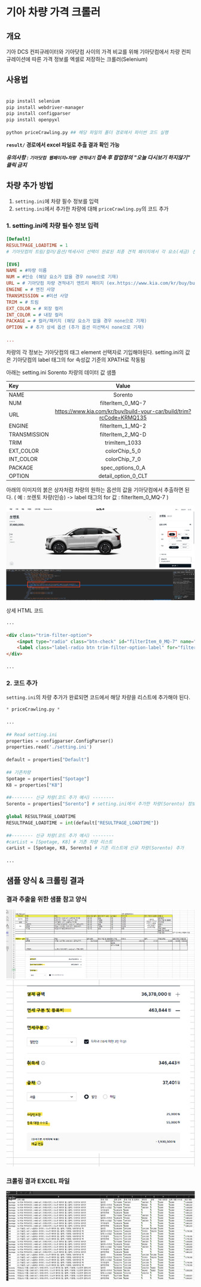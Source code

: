 # 기아 차량 가격 크롤러

## 개요
기아 DCS 컨피규레이터와 기아닷컴 사이의 가격 비교를 위해 기아닷컴에서 차량 컨피규레이션에 따른 가격 정보를 엑셀로 저장하는 크롤러(Selenium)

## 사용법
```bash

pip install selenium
pip install webdriver-manager
pip install configparser
pip install openpyxl

python priceCrawling.py ## 해당 파일의 폴더 경로에서 파이썬 코드 실행
```

__`result/` 경로에서 excel 파일로 추출 결과 확인 가능__

___유의사항 : `기아닷컴 웹페이지>차량 견적내기` 접속 후 팝업창의 "오늘 다시보기 하지않기" 클릭 금지___

## 차량 추가 방법

1. `setting.ini`에 차량 필수 정보를 입력
2. `setting.ini`에서 추가한 차량에 대해 `priceCrawling.py`의 코드 추가

### 1. setting.ini에 차량 필수 정보 입력

```ini
[Default]
RESULTPAGE_LOADTIME = 1 
# 기아닷컴의 트림/컬러/옵션/엑세사리 선택이 완료된 최종 견적 페이지에서 각 요소(세금) 선택에 따른 가격 계산 웹페이지 반영 대기 시간

[EV6]
NAME = #차량 이름
NUM = #인승 (해당 요소가 없을 경우 none으로 기재)
URL = # 기아닷컴 차량 견적내기 엔트리 페이지 (ex.https://www.kia.com/kr/buy/build-your-car/build/trim?rcCode=KRCV136)
ENGINE = # 엔진 사양
TRANSMISSION = #미션 사양
TRIM = # 트림
EXT_COLOR = # 외장 컬러
INT_COLOR = # 내장 컬러
PACKAGE = # 컬러/패키지 (해당 요소가 없을 경우 none으로 기재)
OPTION = # 추가 상세 옵션 (추가 옵션 미선택시 none으로 기재)

...

```

차량의 각 정보는 기아닷컴의 태그 element 선택자로 기입해야된다.
setting.ini의 값은 기아닷컴의 label 태그의 for 속성값 기준의 XPATH로 작동됨

아래는 setting.ini Sorento 차량의 데이터 값 샘플


| Key | Value |
|:-----|:-----:|
| NAME | Sorento |
| NUM | filterItem_0_MQ-7 |
| URL | https://www.kia.com/kr/buy/build-your-car/build/trim?rcCode=KRMQ135 |
| ENGINE | filterItem_1_MQ-2 |
| TRANSMISSION | filterItem_2_MQ-D |
| TRIM | trimItem_1033 |
| EXT_COLOR | colorChip_5_0 |
| INT_COLOR | colorChip_7_0 |
| PACKAGE | spec_options_0_A |
| OPTION | detail_option_0_CLT |


아래의 이미지의 붉은 상자처럼 차량의 원하는 옵션의 값을 기아닷컴에서 추출하면 된다.
( 예 : 쏘렌토 차량(인승) -> label 태그의 for 값 : filterItem_0_MQ-7 )

![image01](./img/image_01.png)

상세 HTML 코드

```html
...

<div class="trim-filter-option">
    <input type="radio" class="btn-check" id="filterItem_0_MQ-7" name="filter_0_05" value="MQ-7">
    <label class="label-radio btn trim-filter-option-label" for="filterItem_0_MQ-7">7인승</label>
</div>

...

```

### 2. 코드 추가

`setting.ini`의 차량 추가가 완료되면 코드에서 해당 차량을 리스트에 추가해야 된다.

```python 
* priceCrawling.py *

...

## Read setting.ini
properties = configparser.ConfigParser()
properties.read('./setting.ini')

default = properties["Default"]

## 기존차량
Spotage = properties["Spotage"]
K8 = properties["K8"]

##-------- 신규 차량(코드 추가 예시) --------
Sorento = properties["Sorento"] # setting.ini에서 추가한 차량(Sorento) 정보 Read

global RESULTPAGE_LOADTIME
RESULTPAGE_LOADTIME = int(default["RESULTPAGE_LOADTIME"])

##-------- 신규 차량(코드 추가 예시) --------
#carList = [Spotage, K8] # 기존 차량 리스트
carList = [Spotage, K8, Sorento] # 기존 리스트에 신규 차량(Sorento) 추가

...

```

## 샘플 양식 & 크롤링 결과

### 결과 추출을 위한 샘플 참고 양식
![sample01](./img/sample_01.png)
![sample02](./img/sample_02.png)

### 크롤링 결과 EXCEL 파일

![result01](./img/result_01.png)
